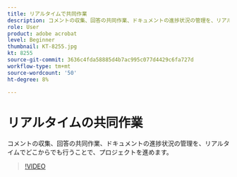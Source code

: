 ```yaml
---
title: リアルタイムで共同作業
description: コメントの収集、回答の共同作業、ドキュメントの進捗状況の管理を、リアルタイムでどこからでも行うことで、プロジェクトを進めます。
role: User
product: adobe acrobat
level: Beginner
thumbnail: KT-8255.jpg
kt: 8255
source-git-commit: 3636c4fda58885d4b7ac995c077d4429c6fa727d
workflow-type: tm+mt
source-wordcount: '50'
ht-degree: 8%

---
```


# リアルタイムの共同作業

コメントの収集、回答の共同作業、ドキュメントの進捗状況の管理を、リアルタイムでどこからでも行うことで、プロジェクトを進めます。

>[!VIDEO](https://video.tv.adobe.com/v/337500?hidetitle=true)
